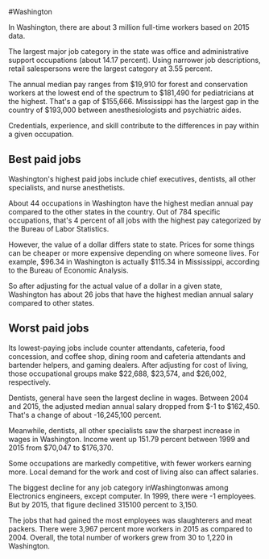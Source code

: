 

#Washington

In Washington, there are about 3 million full-time workers based on 2015 data.

The largest major job category in the state was office and administrative support occupations (about 14.17 percent). Using narrower job descriptions, retail salespersons were the largest category at 3.55 percent.
               
The annual median pay ranges from $19,910 for forest and conservation workers at the lowest end of the spectrum to  $181,490 for pediatricians at the highest. That's a gap of $155,666. Mississippi has the largest gap in the country of $193,000 between anesthesiologists and psychiatric aides.
          
Credentials, experience, and skill contribute to the differences in pay within a given occupation.

## Best paid jobs
Washington's highest paid jobs include <span class='occ_title_em'>chief executives, dentists, all other specialists</span>, and <span class='occ_title_em'>nurse anesthetists</span>.
               
About 44 occupations in Washington have the highest median annual pay compared to the other states in the country. Out of 784 specific occupations, that's 4 percent of all jobs with the highest pay categorized by the Bureau of Labor Statistics.
               
However, the value of a dollar differs state to state. Prices for some things can be cheaper or more expensive depending on where someone lives. For example, $96.34 in Washington is actually $115.34 in Mississippi, according to the Bureau of Economic Analysis.
               
So after adjusting for the actual value of a dollar in a given state, Washington has about 26 jobs that have the highest median annual salary compared to other states.
               
## Worst paid jobs

Its lowest-paying jobs include <span class='occ_title_em'>counter attendants, cafeteria, food concession, and coffee shop</span>, <span class='occ_title_em'>dining room and cafeteria attendants and bartender helpers</span>, and <span class='occ_title_em'>gaming dealers</span>. After adjusting for cost of living, those occupational groups make $22,688,  $23,574, and  $26,002, respectively.
               
<span class='occ_title_em'>Dentists, general</span> have seen the largest decline in wages. Between 2004 and 2015, the adjusted median annual salary dropped from $-1 to $162,450. That's a change of about -16,245,100 percent.
               
Meanwhile, <span class='occ_title_em'>dentists, all other specialists</span> saw the sharpest increase in wages in Washington. Income went up 151.79 percent between 1999 and 2015 from $70,047 to $176,370.

Some occupations are markedly competitive, with fewer workers earning more. Local demand for the work and cost of living also can affect salaries.

            
The biggest decline for any job category inWashingtonwas among <span class='occ_title_em'>Electronics engineers, except computer</span>. In 1999, there were -1 employees. But by 2015, that figure declined 315100 percent to 3,150. 
               
The jobs that had gained the most employees was slaughterers and meat packers. There were 3,967 percent more workers in 2015 as compared to 2004. Overall, the total number of workers grew from 30 to 1,220 in Washington.
